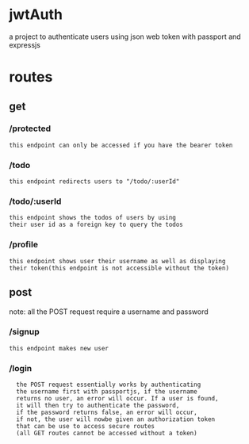 # jwtAuth
a project to authenticate users using json web token with passport and expressjs

# routes

  ## get
  
  ### /protected
    
    this endpoint can only be accessed if you have the bearer token
  
  ### /todo
    
    this endpoint redirects users to "/todo/:userId"
    
  ### /todo/:userId
  
    this endpoint shows the todos of users by using
    their user id as a foreign key to query the todos
 
 ### /profile
 
    this endpoint shows user their username as well as displaying
    their token(this endpoint is not accessible without the token)
    
 ## post
  note: all the POST request require a username and password
 
 ### /signup
 
    this endpoint makes new user
 
 ### /login
 
      the POST request essentially works by authenticating
      the username first with passportjs, if the username
      returns no user, an error will occur. If a user is found,
      it will then try to authenticate the password,
      if the password returns false, an error will occur,
      if not, the user will nowbe given an authorization token
      that can be use to access secure routes
      (all GET routes cannot be accessed without a token)
      
